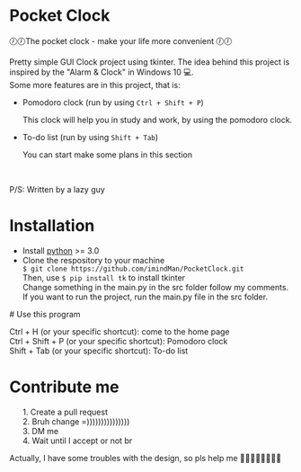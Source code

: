 # Pocket Clock

🕖🕖The pocket clock - make your life more convenient 🕖🕖<br>

Pretty simple GUI Clock project using tkinter. The idea behind this project is inspired by the "Alarm & Clock" in Windows 10 💻. <br>
Some more features are in this project, that is:

<ul>

  <li>Pomodoro clock (run by using <code>Ctrl + Shift + P</code>)</li>
  <p>This clock will help you in study and work, by using the pomodoro clock.</p>
  <li>To-do list (run by using <code>Shift + Tab</code>)</li>
  <p>You can start make some plans in this section</p>
</ul><br>
<p>P/S: Written by a lazy guy</p>

# Installation

<ul>

  <li>Install <a href="https://www.python.org/downloads/">python</a> >= 3.0</li>
  <li>Clone the respository to your machine</li>
  <code>$ git clone https://github.com/imindMan/PocketClock.git</code><br>
  Then, use <code>$ pip install tk</code> to install tkinter<br>
  Change something in the main.py in the src folder follow my comments. <br/>
  If you want to run the project, run the main.py file in the src folder.
</ul>
# Use this program

Ctrl + H (or your specific shortcut): come to the home page <br>
Ctrl + Shift + P (or your specific shortcut): Pomodoro clock <br>
Shift + Tab (or your specific shortcut): To-do list <br>

# Contribute me

<ul>
  1. Create a pull request <br/>
  2. Bruh change =))))))))))))))) <br/>
  3. DM me <br/>
  4. Wait until I accept or not br <br/>
</ul>
 
Actually, I have some troubles with the design, so pls help me 🙏🙏🙏🙏🙏🙏🙏🙏
